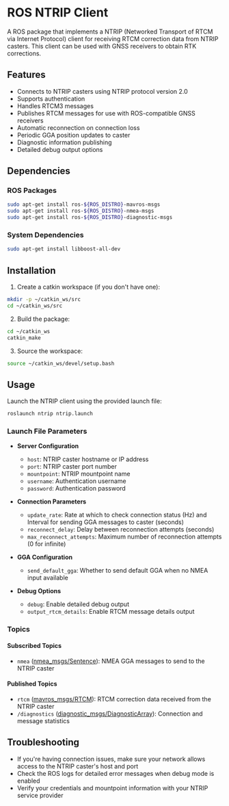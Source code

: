 # ROS NTRIP Client

A ROS package that implements a NTRIP (Networked Transport of RTCM via Internet Protocol) client for receiving RTCM correction data from NTRIP casters. This client can be used with GNSS receivers to obtain RTK corrections.

## Features

- Connects to NTRIP casters using NTRIP protocol version 2.0
- Supports authentication
- Handles RTCM3 messages
- Publishes RTCM messages for use with ROS-compatible GNSS receivers
- Automatic reconnection on connection loss
- Periodic GGA position updates to caster
- Diagnostic information publishing
- Detailed debug output options

## Dependencies

### ROS Packages
```bash
sudo apt-get install ros-${ROS_DISTRO}-mavros-msgs
sudo apt-get install ros-${ROS_DISTRO}-nmea-msgs
sudo apt-get install ros-${ROS_DISTRO}-diagnostic-msgs
```

### System Dependencies
```bash
sudo apt-get install libboost-all-dev
```

## Installation

1. Create a catkin workspace (if you don't have one):
```bash
mkdir -p ~/catkin_ws/src
cd ~/catkin_ws/src
```

2. Build the package:
```bash
cd ~/catkin_ws
catkin_make
```

3. Source the workspace:
```bash
source ~/catkin_ws/devel/setup.bash
```

## Usage

Launch the NTRIP client using the provided launch file:

```bash
roslaunch ntrip ntrip.launch
```

### Launch File Parameters

- **Server Configuration**
  - `host`: NTRIP caster hostname or IP address
  - `port`: NTRIP caster port number
  - `mountpoint`: NTRIP mountpoint name
  - `username`: Authentication username
  - `password`: Authentication password

- **Connection Parameters**
  - `update_rate`: Rate at which to check connection status (Hz) and Interval for sending GGA messages to caster (seconds)
  - `reconnect_delay`: Delay between reconnection attempts (seconds)
  - `max_reconnect_attempts`: Maximum number of reconnection attempts (0 for infinite)

- **GGA Configuration**
  - `send_default_gga`: Whether to send default GGA when no NMEA input available

- **Debug Options**
  - `debug`: Enable detailed debug output
  - `output_rtcm_details`: Enable RTCM message details output

### Topics

#### Subscribed Topics
- `nmea` ([nmea_msgs/Sentence](http://docs.ros.org/api/nmea_msgs/html/msg/Sentence.html)): NMEA GGA messages to send to the NTRIP caster

#### Published Topics
- `rtcm` ([mavros_msgs/RTCM](http://docs.ros.org/api/mavros_msgs/html/msg/RTCM.html)): RTCM correction data received from the NTRIP caster
- `/diagnostics` ([diagnostic_msgs/DiagnosticArray](http://docs.ros.org/api/diagnostic_msgs/html/msg/DiagnosticArray.html)): Connection and message statistics

## Troubleshooting

- If you're having connection issues, make sure your network allows access to the NTRIP caster's host and port
- Check the ROS logs for detailed error messages when debug mode is enabled
- Verify your credentials and mountpoint information with your NTRIP service provider
